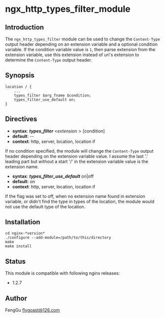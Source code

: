 # ngx_http_types_filter_module

## Introduction

The `ngx_http_types_filter` module can be used to change the `Content-Type`
output header depending on an extension variable and a optional condition 
variable. If the condition variable value is `1`, then parse extension from the 
extension variable, use this extension instead of uri's extension to determine
the `Content-Type` output header.

## Synopsis

    location / {
        ...
        types_filter $arg_fname $condition;
        types_filter_use_default on;
    }

## Directives

* **syntax**: ***types_filter*** <$extension> [$condition]
* **default**: --
* **context**: http, server, location, location if
    
If no condition specified, the module will change the `Content-Type` output
header depending on the extension variable value. I assume the last '.' leading
part but without a start '/'  in the extension variable value is the extension
name.

* **syntax**: ***types_filter_use_default***  on|off
* **default**: on
* **context**: http, server, location, location if

If the flag was set to off, when no extension name found in extension variable,
or didn't find the type in types of the location, the module would not use the
default type of the location. 

## Installation

    cd nginx-*version*
    ./configure --add-module=/path/to/this/directory
    make
    make install

## Status

This module is compatible with following nginx releases:
- 1.2.7

## Author

FengGu <flygoast@126.com>
